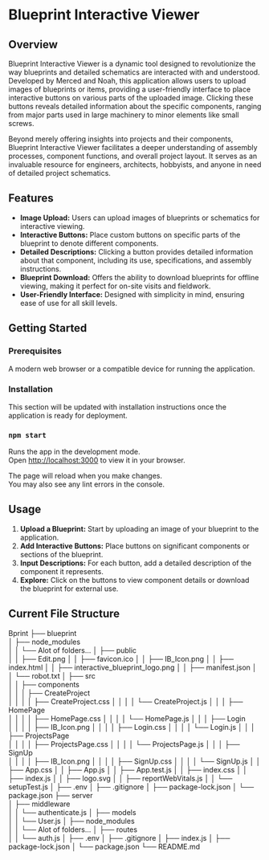 # Blueprint Interactive Viewer

## Overview
Blueprint Interactive Viewer is a dynamic tool designed to revolutionize the way blueprints and detailed schematics are interacted with and understood. Developed by Merced and Noah, this application allows users to upload images of blueprints or items, providing a user-friendly interface to place interactive buttons on various parts of the uploaded image. Clicking these buttons reveals detailed information about the specific components, ranging from major parts used in large machinery to minor elements like small screws.

Beyond merely offering insights into projects and their components, Blueprint Interactive Viewer facilitates a deeper understanding of assembly processes, component functions, and overall project layout. It serves as an invaluable resource for engineers, architects, hobbyists, and anyone in need of detailed project schematics.

## Features
- **Image Upload:** Users can upload images of blueprints or schematics for interactive viewing.
- **Interactive Buttons:** Place custom buttons on specific parts of the blueprint to denote different components.
- **Detailed Descriptions:** Clicking a button provides detailed information about that component, including its use, specifications, and assembly instructions.
- **Blueprint Download:** Offers the ability to download blueprints for offline viewing, making it perfect for on-site visits and fieldwork.
- **User-Friendly Interface:** Designed with simplicity in mind, ensuring ease of use for all skill levels.

## Getting Started

### Prerequisites
A modern web browser or a compatible device for running the application.

### Installation
This section will be updated with installation instructions once the application is ready for deployment.

### `npm start`
Runs the app in the development mode.\
Open [http://localhost:3000](http://localhost:3000) to view it in your browser.

The page will reload when you make changes.\
You may also see any lint errors in the console.

## Usage
1. **Upload a Blueprint:** Start by uploading an image of your blueprint to the application.
2. **Add Interactive Buttons:** Place buttons on significant components or sections of the blueprint.
3. **Input Descriptions:** For each button, add a detailed description of the component it represents.
4. **Explore:** Click on the buttons to view component details or download the blueprint for external use.

## Current File Structure

Bprint
├── blueprint\
│   ├── node_modules\
│   │   └── Alot of folders...
│   ├── public\
│   │   ├── Edit.png
│   │   ├── favicon.ico
│   │   ├── IB_Icon.png
│   │   ├── index.html
│   │   ├── interactive_blueprint_logo.png
│   │   ├── manifest.json
│   │   └── robot.txt
│   ├── src\
│   │   ├── components\
│   │   │   ├── CreateProject\
│   │   │   │   ├── CreateProject.css
│   │   │   │   └── CreateProject.js
│   │   │   ├── HomePage\
│   │   │   │   ├── HomePage.css
│   │   │   │   └── HomePage.js
│   │   │   ├── Login\
│   │   │   │   ├── IB_Icon.png
│   │   │   │   ├── Login.css
│   │   │   │   └── Login.js
│   │   │   ├── ProjectsPage\
│   │   │   │   ├── ProjectsPage.css
│   │   │   │   └── ProjectsPage.js
│   │   │   ├── SignUp\
│   │   │   │   ├── IB_Icon.png
│   │   │   │   ├── SignUp.css
│   │   │   │   └── SignUp.js
│   │   ├── App.css
│   │   ├── App.js
│   │   ├── App.test.js
│   │   ├── index.css
│   │   ├── index.js
│   │   ├── logo.svg
│   │   ├── reportWebVitals.js
│   │   └── setupTest.js
│   ├── .env
│   ├── .gitignore
│   ├── package-lock.json
│   └── package.json
├── server\
│   ├── middleware\
│   │   └── authenticate.js
│   ├── models\
│   │   └── User.js
│   ├── node_modules\
│   │   └── Alot of folders...
│   ├── routes\
│   │   └── auth.js
│   ├── .env
│   ├── .gitignore
│   ├── index.js
│   ├── package-lock.json
│   └── package.json
└── README.md